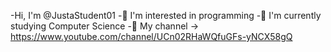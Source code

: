 -Hi, I'm @JustaStudent01
-👀 I'm interested in programming
-🌱 I'm currently studying Computer Science
-💞️ My channel ->  https://www.youtube.com/channel/UCn02RHaWQfuGFs-yNCX58gQ


<!---
JustaStudent01/JustaStudent01 is a ✨ special ✨ repository because its `README.md` (this file) appears on your GitHub profile.
You can click the Preview link to take a look at your changes.
--->
